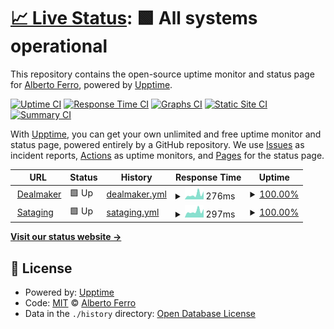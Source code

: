 # [📈 Live Status](https://demo.upptime.js.org): <!--live status--> **🟩 All systems operational**

This repository contains the open-source uptime monitor and status page for [Alberto Ferro](www.purosoft.net), powered by [Upptime](https://github.com/upptime/upptime).

[![Uptime CI](https://github.com/albertoferro/status/workflows/Uptime%20CI/badge.svg)](https://github.com/albertoferro/status/actions?query=workflow%3A%22Uptime+CI%22)
[![Response Time CI](https://github.com/albertoferro/status/workflows/Response%20Time%20CI/badge.svg)](https://github.com/albertoferro/status/actions?query=workflow%3A%22Response+Time+CI%22)
[![Graphs CI](https://github.com/albertoferro/status/workflows/Graphs%20CI/badge.svg)](https://github.com/albertoferro/status/actions?query=workflow%3A%22Graphs+CI%22)
[![Static Site CI](https://github.com/albertoferro/status/workflows/Static%20Site%20CI/badge.svg)](https://github.com/albertoferro/status/actions?query=workflow%3A%22Static+Site+CI%22)
[![Summary CI](https://github.com/albertoferro/status/workflows/Summary%20CI/badge.svg)](https://github.com/albertoferro/status/actions?query=workflow%3A%22Summary+CI%22)

With [Upptime](https://upptime.js.org), you can get your own unlimited and free uptime monitor and status page, powered entirely by a GitHub repository. We use [Issues](https://github.com/albertoferro/status/issues) as incident reports, [Actions](https://github.com/albertoferro/status/actions) as uptime monitors, and [Pages](https://demo.upptime.js.org) for the status page.

<!--start: status pages-->
<!-- This summary is generated by Upptime (https://github.com/upptime/upptime) -->
<!-- Do not edit this manually, your changes will be overwritten -->
<!-- prettier-ignore -->
| URL | Status | History | Response Time | Uptime |
| --- | ------ | ------- | ------------- | ------ |
| <img alt="" src="https://favicons.githubusercontent.com/app.dealmaker.tech" height="13"> [Dealmaker](https://app.dealmaker.tech/) | 🟩 Up | [dealmaker.yml](https://github.com/albertoferro/status/commits/HEAD/history/dealmaker.yml) | <details><summary><img alt="Response time graph" src="./graphs/dealmaker/response-time-week.png" height="20"> 276ms</summary><br><a href="https://albertoferro.github.io/status/history/dealmaker"><img alt="Response time 279" src="https://img.shields.io/endpoint?url=https%3A%2F%2Fraw.githubusercontent.com%2Falbertoferro%2Fstatus%2FHEAD%2Fapi%2Fdealmaker%2Fresponse-time.json"></a><br><a href="https://albertoferro.github.io/status/history/dealmaker"><img alt="24-hour response time 236" src="https://img.shields.io/endpoint?url=https%3A%2F%2Fraw.githubusercontent.com%2Falbertoferro%2Fstatus%2FHEAD%2Fapi%2Fdealmaker%2Fresponse-time-day.json"></a><br><a href="https://albertoferro.github.io/status/history/dealmaker"><img alt="7-day response time 276" src="https://img.shields.io/endpoint?url=https%3A%2F%2Fraw.githubusercontent.com%2Falbertoferro%2Fstatus%2FHEAD%2Fapi%2Fdealmaker%2Fresponse-time-week.json"></a><br><a href="https://albertoferro.github.io/status/history/dealmaker"><img alt="30-day response time 283" src="https://img.shields.io/endpoint?url=https%3A%2F%2Fraw.githubusercontent.com%2Falbertoferro%2Fstatus%2FHEAD%2Fapi%2Fdealmaker%2Fresponse-time-month.json"></a><br><a href="https://albertoferro.github.io/status/history/dealmaker"><img alt="1-year response time 279" src="https://img.shields.io/endpoint?url=https%3A%2F%2Fraw.githubusercontent.com%2Falbertoferro%2Fstatus%2FHEAD%2Fapi%2Fdealmaker%2Fresponse-time-year.json"></a></details> | <details><summary><a href="https://albertoferro.github.io/status/history/dealmaker">100.00%</a></summary><a href="https://albertoferro.github.io/status/history/dealmaker"><img alt="All-time uptime 100.00%" src="https://img.shields.io/endpoint?url=https%3A%2F%2Fraw.githubusercontent.com%2Falbertoferro%2Fstatus%2FHEAD%2Fapi%2Fdealmaker%2Fuptime.json"></a><br><a href="https://albertoferro.github.io/status/history/dealmaker"><img alt="24-hour uptime 100.00%" src="https://img.shields.io/endpoint?url=https%3A%2F%2Fraw.githubusercontent.com%2Falbertoferro%2Fstatus%2FHEAD%2Fapi%2Fdealmaker%2Fuptime-day.json"></a><br><a href="https://albertoferro.github.io/status/history/dealmaker"><img alt="7-day uptime 100.00%" src="https://img.shields.io/endpoint?url=https%3A%2F%2Fraw.githubusercontent.com%2Falbertoferro%2Fstatus%2FHEAD%2Fapi%2Fdealmaker%2Fuptime-week.json"></a><br><a href="https://albertoferro.github.io/status/history/dealmaker"><img alt="30-day uptime 100.00%" src="https://img.shields.io/endpoint?url=https%3A%2F%2Fraw.githubusercontent.com%2Falbertoferro%2Fstatus%2FHEAD%2Fapi%2Fdealmaker%2Fuptime-month.json"></a><br><a href="https://albertoferro.github.io/status/history/dealmaker"><img alt="1-year uptime 100.00%" src="https://img.shields.io/endpoint?url=https%3A%2F%2Fraw.githubusercontent.com%2Falbertoferro%2Fstatus%2FHEAD%2Fapi%2Fdealmaker%2Fuptime-year.json"></a></details>
| <img alt="" src="https://favicons.githubusercontent.com/staging.dealmaker-dev.com" height="13"> [Sataging](https://staging.dealmaker-dev.com) | 🟩 Up | [sataging.yml](https://github.com/albertoferro/status/commits/HEAD/history/sataging.yml) | <details><summary><img alt="Response time graph" src="./graphs/sataging/response-time-week.png" height="20"> 297ms</summary><br><a href="https://albertoferro.github.io/status/history/sataging"><img alt="Response time 359" src="https://img.shields.io/endpoint?url=https%3A%2F%2Fraw.githubusercontent.com%2Falbertoferro%2Fstatus%2FHEAD%2Fapi%2Fsataging%2Fresponse-time.json"></a><br><a href="https://albertoferro.github.io/status/history/sataging"><img alt="24-hour response time 272" src="https://img.shields.io/endpoint?url=https%3A%2F%2Fraw.githubusercontent.com%2Falbertoferro%2Fstatus%2FHEAD%2Fapi%2Fsataging%2Fresponse-time-day.json"></a><br><a href="https://albertoferro.github.io/status/history/sataging"><img alt="7-day response time 297" src="https://img.shields.io/endpoint?url=https%3A%2F%2Fraw.githubusercontent.com%2Falbertoferro%2Fstatus%2FHEAD%2Fapi%2Fsataging%2Fresponse-time-week.json"></a><br><a href="https://albertoferro.github.io/status/history/sataging"><img alt="30-day response time 367" src="https://img.shields.io/endpoint?url=https%3A%2F%2Fraw.githubusercontent.com%2Falbertoferro%2Fstatus%2FHEAD%2Fapi%2Fsataging%2Fresponse-time-month.json"></a><br><a href="https://albertoferro.github.io/status/history/sataging"><img alt="1-year response time 359" src="https://img.shields.io/endpoint?url=https%3A%2F%2Fraw.githubusercontent.com%2Falbertoferro%2Fstatus%2FHEAD%2Fapi%2Fsataging%2Fresponse-time-year.json"></a></details> | <details><summary><a href="https://albertoferro.github.io/status/history/sataging">100.00%</a></summary><a href="https://albertoferro.github.io/status/history/sataging"><img alt="All-time uptime 100.00%" src="https://img.shields.io/endpoint?url=https%3A%2F%2Fraw.githubusercontent.com%2Falbertoferro%2Fstatus%2FHEAD%2Fapi%2Fsataging%2Fuptime.json"></a><br><a href="https://albertoferro.github.io/status/history/sataging"><img alt="24-hour uptime 100.00%" src="https://img.shields.io/endpoint?url=https%3A%2F%2Fraw.githubusercontent.com%2Falbertoferro%2Fstatus%2FHEAD%2Fapi%2Fsataging%2Fuptime-day.json"></a><br><a href="https://albertoferro.github.io/status/history/sataging"><img alt="7-day uptime 100.00%" src="https://img.shields.io/endpoint?url=https%3A%2F%2Fraw.githubusercontent.com%2Falbertoferro%2Fstatus%2FHEAD%2Fapi%2Fsataging%2Fuptime-week.json"></a><br><a href="https://albertoferro.github.io/status/history/sataging"><img alt="30-day uptime 100.00%" src="https://img.shields.io/endpoint?url=https%3A%2F%2Fraw.githubusercontent.com%2Falbertoferro%2Fstatus%2FHEAD%2Fapi%2Fsataging%2Fuptime-month.json"></a><br><a href="https://albertoferro.github.io/status/history/sataging"><img alt="1-year uptime 100.00%" src="https://img.shields.io/endpoint?url=https%3A%2F%2Fraw.githubusercontent.com%2Falbertoferro%2Fstatus%2FHEAD%2Fapi%2Fsataging%2Fuptime-year.json"></a></details>

<!--end: status pages-->

[**Visit our status website →**](https://demo.upptime.js.org)

## 📄 License

- Powered by: [Upptime](https://github.com/upptime/upptime)
- Code: [MIT](./LICENSE) © [Alberto Ferro](www.purosoft.net)
- Data in the `./history` directory: [Open Database License](https://opendatacommons.org/licenses/odbl/1-0/)

